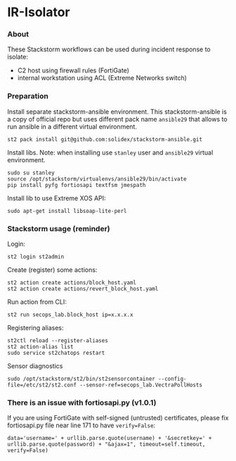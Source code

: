 # IR-Isolator

### About

These Stackstorm workflows can be used during incident response to isolate:
- C2 host using firewall rules (FortiGate)
- internal workstation using ACL (Extreme Networks switch)

### Preparation
Install separate stackstorm-ansible environment. This stackstorm-ansible is a copy of official repo but uses different pack name `ansible29` that allows to run ansible in a different virtual environment.
```
st2 pack install git@github.com:solidex/stackstorm-ansible.git
```
Install libs. Note: when installing use `stanley` user and `ansible29` virtual environment.
```
sudo su stanley
source /opt/stackstorm/virtualenvs/ansible29/bin/activate
pip install pyfg fortiosapi textfsm jmespath
```
Install lib to use Extreme XOS API:
```
sudo apt-get install libsoap-lite-perl
```
### Stackstorm usage (reminder)
Login:
```
st2 login st2admin
```
Create (register) some actions:
```
st2 action create actions/block_host.yaml
st2 action create actions/revert_block_host.yaml
```
Run action from CLI:
```
st2 run secops_lab.block_host ip=x.x.x.x
```
Registering aliases:
```
st2ctl reload --register-aliases
st2 action-alias list
sudo service st2chatops restart
```
Sensor diagnostics
```
sudo /opt/stackstorm/st2/bin/st2sensorcontainer --config-file=/etc/st2/st2.conf --sensor-ref=secops_lab.VectraPollHosts
```
### There is an issue with fortiosapi.py (v1.0.1)
If you are using FortiGate with self-signed (untrusted) certificates, please fix fortiosapi.py file near line 171 to have `verify=False`:
```
data='username=' + urllib.parse.quote(username) + '&secretkey=' + urllib.parse.quote(password) + "&ajax=1", timeout=self.timeout, verify=False)
```
